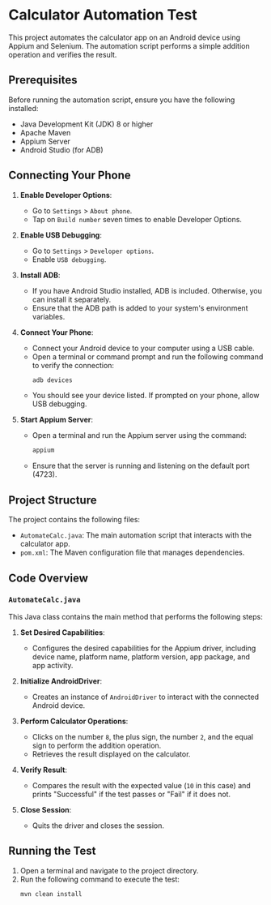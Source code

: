 # Calculator Automation Test

This project automates the calculator app on an Android device using Appium and Selenium. The automation script performs a simple addition operation and verifies the result.

## Prerequisites

Before running the automation script, ensure you have the following installed:

- Java Development Kit (JDK) 8 or higher
- Apache Maven
- Appium Server
- Android Studio (for ADB)

## Connecting Your Phone

1. **Enable Developer Options**:
   - Go to `Settings` > `About phone`.
   - Tap on `Build number` seven times to enable Developer Options.

2. **Enable USB Debugging**:
   - Go to `Settings` > `Developer options`.
   - Enable `USB debugging`.

3. **Install ADB**:
   - If you have Android Studio installed, ADB is included. Otherwise, you can install it separately.
   - Ensure that the ADB path is added to your system's environment variables.

4. **Connect Your Phone**:
   - Connect your Android device to your computer using a USB cable.
   - Open a terminal or command prompt and run the following command to verify the connection:
     ```bash
     adb devices
     ```
   - You should see your device listed. If prompted on your phone, allow USB debugging.

5. **Start Appium Server**:
   - Open a terminal and run the Appium server using the command:
     ```bash
     appium
     ```
   - Ensure that the server is running and listening on the default port (4723).

## Project Structure

The project contains the following files:

- `AutomateCalc.java`: The main automation script that interacts with the calculator app.
- `pom.xml`: The Maven configuration file that manages dependencies.

## Code Overview

### `AutomateCalc.java`

This Java class contains the main method that performs the following steps:

1. **Set Desired Capabilities**:
   - Configures the desired capabilities for the Appium driver, including device name, platform name, platform version, app package, and app activity.

2. **Initialize AndroidDriver**:
   - Creates an instance of `AndroidDriver` to interact with the connected Android device.

3. **Perform Calculator Operations**:
   - Clicks on the number `8`, the plus sign, the number `2`, and the equal sign to perform the addition operation.
   - Retrieves the result displayed on the calculator.

4. **Verify Result**:
   - Compares the result with the expected value (`10` in this case) and prints "Successful" if the test passes or "Fail" if it does not.

5. **Close Session**:
   - Quits the driver and closes the session.

## Running the Test

1. Open a terminal and navigate to the project directory.
2. Run the following command to execute the test:
   ```bash
   mvn clean install
